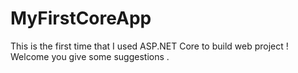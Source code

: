 # MyFirstCoreApp
This is the first time that I used ASP.NET Core to build web project ! Welcome you give some suggestions .
